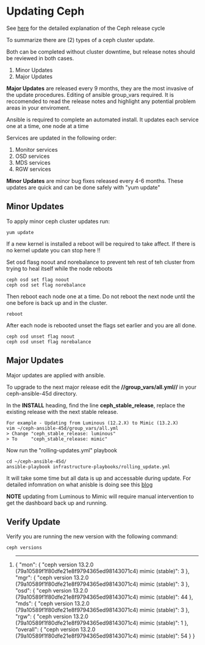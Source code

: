 # Updating Ceph

See [here](http://docs.ceph.com/docs/mimic/releases/schedule/#understanding-the-release-cycle) for the detailed explanation of the Ceph release cycle

To summarize there are (2) types of a ceph cluster update. 

Both can be completed without cluster downtime, but release notes should be reviewed in both cases.

 1.  Minor Updates
 2.  Major Updates

**Major Updates** are released every 9 months, they are the most invasive of the update procedures. Editing of ansible group_vars required. It is reccomended to read the release notes and highlight any potential problem areas in your enviroment.

Ansible is required to complete an automated install. It updates each service one at a time, one node at a time

Services are updated in the following order:
 1.  Monitor services
 2.  OSD services
 3.  MDS services
 4.  RGW services

**Minor Updates** are minor bug fixes released every 4-6 months. These updates are quick and can be done safely with "yum update"
 
## Minor Updates

To apply minor ceph cluster updates run:

    yum update

If a new kernel is installed a reboot will be required to take affect. If there is no kernel update you can stop here !!

Set osd flasg noout and norebalance to prevent teh rest of teh cluster from trying to heal itself while the node reboots

    ceph osd set flag noout
    ceph osd set flag norebalance

Then reboot each node one at a time. Do not reboot the next node until the one before is back up and in the cluster.

    reboot

After each node is rebooted unset the flags set earlier and you are all done.

    ceph osd unset flag noout
    ceph osd unset flag norebalance  

## Major Updates

Major updates are applied with ansible.

To upgrade to the next major release edit the **//group_vars/all.yml//** in your ceph-ansible-45d directory.

In the **INSTALL** heading, find the line **ceph_stable_release**, replace the existing release with the next stable release.

    For example - Updating from Luminous (12.2.X) to Mimic (13.2.X)
    vim ~/ceph-ansible-45d/group_vars/all.yml
    > Change "ceph_stable_release: luminous"
    > To     "ceph_stable_release: mimic" 
    

Now run the "rolling-updates.yml" playbook

    cd ~/ceph-ansible-45d/
    ansible-playbook infrastructure-playbooks/rolling_update.yml

It will take some time but all data is up and accessable during update. For detailed infomration on what anisble is doing see this [blog](https///ceph.com/geen-categorie/ceph-rolling-upgrades-with-ansible/)

**NOTE** updating from Luminous to Mimic will require manual intervention to get the dashboard back up and running.

## Verify Update


Verify you are running the new version with the following command:

    ceph versions
 1. ---------
    {
    "mon": {
        "ceph version 13.2.0 (79a10589f1f80dfe21e8f9794365ed98143071c4) mimic (stable)": 3
    },
    "mgr": {
        "ceph version 13.2.0 (79a10589f1f80dfe21e8f9794365ed98143071c4) mimic (stable)": 3
    },
    "osd": {
        "ceph version 13.2.0 (79a10589f1f80dfe21e8f9794365ed98143071c4) mimic (stable)": 44
    },
    "mds": {
        "ceph version 13.2.0 (79a10589f1f80dfe21e8f9794365ed98143071c4) mimic (stable)": 3
    },
    "rgw": {
        "ceph version 13.2.0 (79a10589f1f80dfe21e8f9794365ed98143071c4) mimic (stable)": 1
    },
    "overall": {
        "ceph version 13.2.0 (79a10589f1f80dfe21e8f9794365ed98143071c4) mimic (stable)": 54
    }
    }



